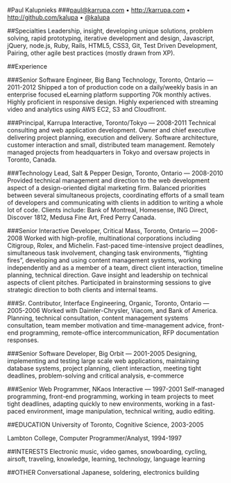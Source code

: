 #Paul Kalupnieks
###paul@karrupa.com • http://karrupa.com • http://github.com/kalupa • [@kalupa](http://twitter.com/kalupa)

##Specialties
Leadership, insight, developing unique solutions, problem solving, rapid prototyping, iterative development and design, Javascript, jQuery, node.js, Ruby, Rails, HTML5, CSS3, Git, Test Driven Development, Pairing, other agile best practices (mostly drawn from XP).

##Experience

###Senior Software Engineer, Big Bang Technology, Toronto, Ontario — 2011-2012
Shipped a ton of production code on a daily/weekly basis in an enterprise focused eLearning platform supporting 70k monthly actives. Highly proficient in responsive design. Highly experienced with streaming video and analytics using AWS EC2, S3 and Cloudfront.

###Principal, Karrupa Interactive, Toronto/Tokyo — 2008-2011
Technical consulting and web application development. Owner and chief executive delivering project planning, execution and delivery. Software architecture, customer interaction and small, distributed team management. Remotely managed projects from headquarters in Tokyo and oversaw projects in Toronto, Canada.

###Technology Lead, Salt & Pepper Design, Toronto, Ontario — 2008-2010
Provided technical management and direction to the web development aspect of a design-oriented digital marketing firm. Balanced priorities between several simultaneous projects, coordinating efforts of a small team of developers and communicating with clients in addition to writing a whole lot of code. Clients include: Bank of Montreal, Homesense, ING Direct, Discover 1812, Medusa Fine Art, Fred Perry Canada.

###Senior Interactive Developer, Critical Mass, Toronto, Ontario — 2006-2008
Worked with high-profile, multinational corporations including Citigroup, Rolex, and Michelin. Fast-paced time-intensive project deadlines, simultaneous task involvement, changing task environments, “fighting fires”, developing and using content management systems, working independently and as a member of a team, direct client interaction, timeline planning, technical direction. Gave insight and leadership on technical aspects of client pitches. Participated in brainstorming sessions to give strategic direction to both clients and internal teams.

###Sr. Contributor, Interface Engineering, Organic, Toronto, Ontario — 2005-2006
Worked with Daimler-Chrysler, Viacom, and Bank of America. Planning, technical consultation, content management systems consultation, team member motivation and time-management advice, front-end programming, remote-office intercommunication, RFP documentation responses.

###Senior Software Developer, Big Orbit — 2001-2005
Designing, implementing and testing large scale web applications, maintaining database systems, project planning, client interaction, meeting tight deadlines, problem-solving and critical analysis, e-commerce

###Senior Web Programmer, NKaos Interactive — 1997-2001
Self-managed programming, front-end programming, working in team projects to meet tight deadlines, adapting quickly to new environments, working in a fast-paced environment, image manipulation, technical writing, audio editing.

##EDUCATION
University of Toronto, Cognitive Science, 2003-2005

Lambton College, Computer Programmer/Analyst, 1994-1997

##INTERESTS
Electronic music, video games, snowboarding, cycling, airsoft, traveling, knowledge, learning, technology, language learning

##OTHER
Conversational Japanese, soldering, electronics building
